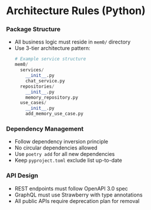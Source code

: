 # Architecture Rules (Python)

### Package Structure
- All business logic must reside in `mem0/` directory
- Use 3-tier architecture pattern:
  ```python
  # Example service structure
  mem0/
    services/
      __init__.py
      chat_service.py
    repositories/
      __init__.py
      memory_repository.py
    use_cases/
      __init__.py
      add_memory_use_case.py
  ```

### Dependency Management
- Follow dependency inversion principle
- No circular dependencies allowed
- Use `poetry add` for all new dependencies
- Keep `pyproject.toml` exclude list up-to-date

### API Design
- REST endpoints must follow OpenAPI 3.0 spec
- GraphQL must use Strawberry with type annotations
- All public APIs require deprecation plan for removal

